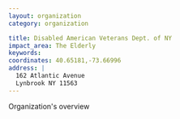 ```yaml
---
layout: organization
category: organization

title: Disabled American Veterans Dept. of NY
impact_area: The Elderly
keywords: 
coordinates: 40.65181,-73.66996
address: |
  162 Atlantic Avenue
  Lynbrook NY 11563
---
```

Organization's overview
